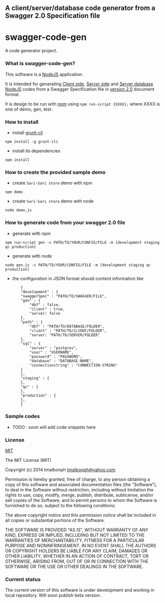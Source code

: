 ## A client/server/database code generator from a Swagger 2.0 Specification file

swagger-code-gen
================

A code generator project.

### What is swagger-code-gen?

This software is a [NodeJS](http://nodejs.org) application.

It is intended for generating [Client side](https://github.com/tmalbonph/swagger-clent-gen), [Server side](https://github.com/tmalbonph/swagger-server-gen) and [Server database](https://github.com/tmalbonph/swagger-dbf-gen) [NodeJS](http://nodejs.org) codes from a Swagger Specification file in [version 2.0](https://github.com/reverb/swagger-spec/blob/master/versions/2.0.md) document format.

It is design to be run with [npm](https://www.npmjs.org/package/npm) using `npm run-script {XXXX};` where XXXX is one of demo, gen, test.

### How to install

* install [grunt-cli](https://github.com/gruntjs/grunt)

 `npm install -g grunt-cli`

* install its dependencies

 `npm install`

### How to create the provided sample demo

* create ``Sari-Sari store`` demo with npm

 `npm demo`

* create ``Sari-Sari store`` demo with node

 `node demo.js`

### How to generate code from your swagger 2.0 file

* generate with npm

 `npm run-script gen -c PATH/TO/YOUR/CONFIG/FILE -m [development staging qc production]`

* generate with node

 `node gen.js -c PATH/TO/YOUR/CONFIG/FILE -m [development staging qc production]`

* the configuration in JSON format should content information like
 ```
        {
        "development" : {
        "swaggerSpec" : "PATH/TO/SWAGGER/FILE",
        "gen" : {
            "dbf" : false,
            "client" : true,
            "server: false
        },
        "path" : {
            "dbf" : "PATH/TO/DATABASE/FOLDER",
            "client" : "PATH/TO/CLIENT/FOLDER",
            "server: "PATH/TO/SERVER/FOLDER"
        },
        "sql" : {
            "server" : "postgres",
            "user" : "USERNAME",
            "password" : "PASSWORD",
            "database" : "DATABASE-NAME",
            "connectionstring" : "CONNECTION-STRING"
        }
        },
        "staging" : {
        },
        "qc" : {
        },
        "production" : {
        },
        }
 ```
### Sample codes

* TODO : soon will add code snippets here

### License

[MIT](https://github.com/tmalbonph/swagger-code-gen/blob/master/LICENSE)

The MIT License (MIT)

Copyright (c) 2014 tmalbonph <tmalbonph@yahoo.com>

Permission is hereby granted, free of charge, to any person obtaining a copy
of this software and associated documentation files (the "Software"), to deal
in the Software without restriction, including without limitation the rights
to use, copy, modify, merge, publish, distribute, sublicense, and/or sell
copies of the Software, and to permit persons to whom the Software is
furnished to do so, subject to the following conditions:

The above copyright notice and this permission notice shall be included in
all copies or substantial portions of the Software.

THE SOFTWARE IS PROVIDED "AS IS", WITHOUT WARRANTY OF ANY KIND, EXPRESS OR
IMPLIED, INCLUDING BUT NOT LIMITED TO THE WARRANTIES OF MERCHANTABILITY,
FITNESS FOR A PARTICULAR PURPOSE AND NONINFRINGEMENT. IN NO EVENT SHALL THE
AUTHORS OR COPYRIGHT HOLDERS BE LIABLE FOR ANY CLAIM, DAMAGES OR OTHER
LIABILITY, WHETHER IN AN ACTION OF CONTRACT, TORT OR OTHERWISE, ARISING FROM,
OUT OF OR IN CONNECTION WITH THE SOFTWARE OR THE USE OR OTHER DEALINGS IN
THE SOFTWARE.

### Current status

The current version of this software is under development and working in local repository. Will soon publish beta version.

